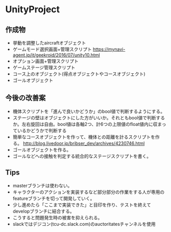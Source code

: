 ﻿# UnityProject
## 作成物
- 挙動を調整したaircraftオブジェクト
- ゲームモード選択画面+管理スクリプト
https://mynavi-agent.jp/it/geekroid/2016/07/unity10.html
- オプション画面+管理スクリプト
- ゲームステージ管理スクリプト
- コース上のオブジェクト(得点オブジェクトやコースオブジェクト)
- ゴールオブジェクト
## 今後の改善案
- 機体スクリプトを「進んで良いかどうか」のbool値で判断するようにする。
- ステージの壁はオブジェクトにした方がいいか。それともbool値で判断するか。左右旋回は自由。bool値は各軸2つ、計6つの上限値のfloat値内に収まっているかどうかで判断する
- 簡単なコースオブジェクトを作って、機体との距離を計るスクリプトを作る。
http://blog.livedoor.jp/bribser_dev/archives/4230746.html
- ゴールオブジェクトを作る。
- ゴールなどへの接触を判定する統合的なステージスクリプトを書く。
## Tips
- masterブランチは使わない。
- キャラクターのアクションを実装するなど部分部分の作業をする人が専用のfeatureブランチを切って開発していく。
- 少し進めたら「ここまで実装できた」と目印を作り、テストを終えてdevelopブランチに結合する。
- こうすると問題発生時の被害を抑えられる。
- slackではデジコン(tcu-dc.slack.com)のauctoritatesチャンネルを使用